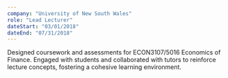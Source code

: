 ```yaml
---
company: "University of New South Wales"
role: "Lead Lecturer"
dateStart: "03/01/2018"
dateEnd: "07/31/2018"
---
```


Designed coursework and assessments for ECON3107/5016 Economics of Finance. Engaged with students and collaborated with tutors to reinforce lecture concepts, fostering a cohesive learning environment.